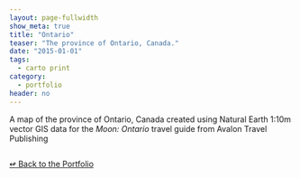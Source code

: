 ```yaml
---
layout: page-fullwidth
show_meta: true
title: "Ontario"
teaser: "The province of Ontario, Canada."
date: "2015-01-01"
tags:
  - carto print 
category:
  - portfolio
header: no
---
```



A map of the province of Ontario, Canada created using Natural Earth 1:10m vector GIS data for the *Moon: Ontario* travel guide from Avalon Travel Publishing


<img class="portfolio" src="{{site.url}}{{site.baseurl}}/images/" alt="">


[<span class="back-arrow">&#8619;</span> Back to the Portfolio](/work/)